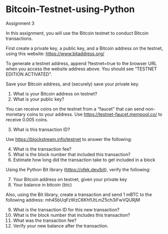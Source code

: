 # Bitcoin-Testnet-using-Python

Assignment 3

In this assignment, you will use the Bitcoin testnet to conduct Bitcoin transactions.

First create a private key, a public key, and a Bitcoin address on the testnet, using this
website: https://www.bitaddress.org/

To generate a testnet address, append ?testnet=true to the browser URL when you
access the website address above. You should see “TESTNET EDITION ACTIVATED”.

Save your Bitcoin address, and (securely) save your private key.
1. What is your Bitcoin address on testnet?
2. What is your public key?

You can receive coins on the testnet from a “faucet” that can send non-monetary coins to
your address. Use https://testnet-faucet.mempool.co/ to receive 0.005 coins.

3. What is this transaction ID?

Use https://blockstream.info/testnet to answer the following:

4. What is the transaction fee?
5. What is the block number that included this transaction?
6. Estimate how long did the transaction take to get included in a block

Using the Python Bit library (https://ofek.dev/bit), verify the following:

7. Your Bitcoin address on testnet, given your private key
8. Your balance in bitcoin (btc)

Also, using the Bit library, create a transaction and send 1 mBTC to the following address:
mh4SbUqFzWzC6KhfUtLmZ5ch3iFwVQURjM

9. What is the transaction ID for this new transaction?
10. What is the block number that includes this transaction?
11. What was the transaction fee?
12. Verify your new balance after the transaction.
